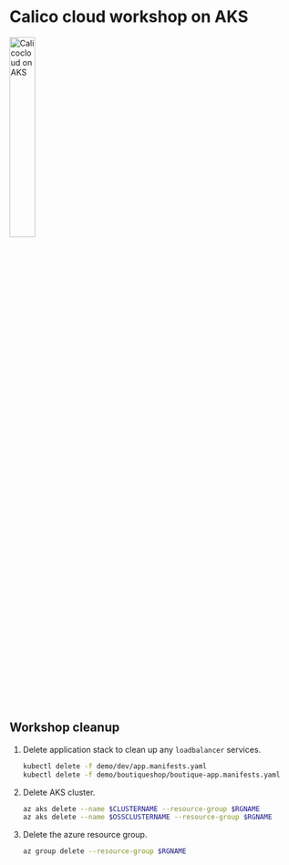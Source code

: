 # Calico cloud workshop on AKS

<img src="modules/img/calico-on-aks.png" alt="Calicocloud on AKS" width="30%"/>


## Workshop cleanup

1. Delete application stack to clean up any `loadbalancer` services.

    ```bash
    kubectl delete -f demo/dev/app.manifests.yaml
    kubectl delete -f demo/boutiqueshop/boutique-app.manifests.yaml
   
    ```

2. Delete AKS cluster.

    ```bash
    az aks delete --name $CLUSTERNAME --resource-group $RGNAME
    az aks delete --name $OSSCLUSTERNAME --resource-group $RGNAME
    ```

3. Delete the azure resource group. 

    ```bash
    az group delete --resource-group $RGNAME
    ```
